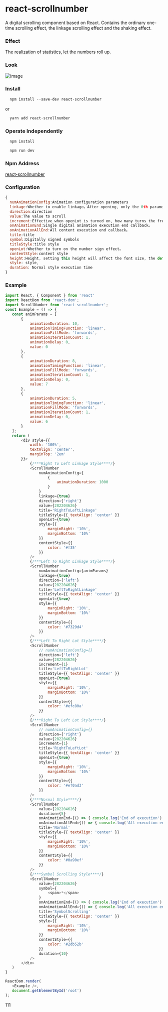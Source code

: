 # react-scrollnumber

 A digital scrolling component based on React. Contains the ordinary one-time scrolling effect, the linkage scrolling effect and the shaking effect.
 
### Effect

The realization of statistics, let the numbers roll up.

### Look

![image](https://lh3.googleusercontent.com/z4RIxpD7SBvZGl6qyCqXXCpjCcufHgRqhNW2FE8SMc1_14oiQ12lSdJhn921Uo6MhqwmqlgVq-aMaeShLQGxauXXNZZe1K4lwZbiVDBLKU0a4AiLnRFrVQ8hP99YfFzy3kMIv6PLZAXN1AYgNc2MzHeN4jr7C0_pyNsRggkd-u-qNgtbhYBlSEuvS6FmIAeZBjEjwKa83gjS1qMuEw1a9IsrDpW2mAayZgwqouKpH7pfEcvVyQfXaUueXYRAWE35jQ0nlBc1jLNCvf3nzADQ3LJIkiXxj1t9c6eNPBI4bIZbG1ONIQiStd_kMghJUzIUU6gcciB5K1rY2BT4yJ7SOCHax7wxa_BvlOR3b2xdEERjqxIpDnR7my9lvzba7JAxbMGE6UTMxAXZ5HCZDPguiVPgGh9EXwX_n2bi3SNi-R8ZCfCdisUZzpNVHa-PPBsp-iGq3uaDxN0OsWjtyQ69l0l6WXwXbUHrl5LmzJ7Qaz14CfuD0wBvY1nZ5f0JkKjte421Fg90TccV8XxqS9LC5NtAJYv3Ek00IZ6TAm5ltoIbQw0s6f7rQ_v5mh0y_lTwlspNbEAQTJcNRV7y0xz4k4cUS0z6tItla5puxYTAub3QnK_jIXLHUM5fj5MWg1yzWFpTQqdqVlM20Zln2NGtHXZRu3u1BD7KonmeMJHfPQ7fngn3M4mY7ENo_C51=w241-h437-no)

### Install

```javascript
  npm install --save-dev react-scrollnumber
```
or
```javascript
  yarn add react-scrollnumber
```
### Operate Independently
```javascript
  npm install
```
```javascript
  npm run dev
```

### Npm Address
<a href="https://www.npmjs.com/package/react-scrollnumber/">react-scrollnumber</a>

### Configuration

 ```javascript
{  
   numAnimationConfig:Animation configuration parameters  
   linkage:Whether to enable linkage。After opening, only the 0th parameter configuration takes effect。  
   direction:direction  
   value:The value to scroll  
   increment:Effective when openLot is turned on, how many turns the front roll does not move  
   onAnimationEnd:Single digital animation execution end callback。  
   onAnimationAllEnd:All content execution end callback。  
   title:title  
   symbol:Digitally signed symbols  
   titleStyle:title style  
   openLot:Whether to turn on the number sign effect。  
   contentStyle:content style  
   height:Height, setting this height will affect the font size, the default is 30  
   style: style,   
   duration: Normal style execution time  
 }  
 ```
### Example

 ```javascript
import React, { Component } from 'react'
import ReactDom from 'react-dom';
import ScrollNumber from 'react-scrollnumber';
const Example = () => {
    const animParams = [
        {
            animationDuration: 10,
            animationTimingFunction: 'linear',
            animationFillMode: 'forwards',
            animationIterationCount: 1,
            animationDelay: 0,
            value: 0
        },
        {
            animationDuration: 8,
            animationTimingFunction: 'linear',
            animationFillMode: 'forwards',
            animationIterationCount: 1,
            animationDelay: 0,
            value: 7
        },
        {
            animationDuration: 5,
            animationTimingFunction: 'linear',
            animationFillMode: 'forwards',
            animationIterationCount: 1,
            animationDelay: 0,
            value: 6
        }
    ];
    return (
        <div style={{
            width: '100%',
            textAlign: 'center',
            marginTop: '2em'
        }}>
            {/***Right To Left Linkage Style****/}
            <ScrollNumber
                numAnimationConfig={
                    {
                        animationDuration: 1000
                    }
                }
                linkage={true}
                direction={'right'}
                value={282204626}
                title='RightToLeftLinkage'
                titleStyle={{ textAlign: 'center' }}
                openLot={true}
                style={{
                    marginRight: '10%',
                    marginBottom: '10%'
                }}
                contentStyle={{
                    color: '#f35'
                }}
            />
            {/***Left To Right Linkage Style****/}
            <ScrollNumber
                numAnimationConfig={animParams}
                linkage={true}
                direction={'left'}
                value={282204626}
                title='LeftToRightLinkage'
                titleStyle={{ textAlign: 'center' }}
                openLot={true}
                style={{
                    marginRight: '10%',
                    marginBottom: '10%'
                }}
                contentStyle={{
                    color: '#7329d4'
                }}
            />
            {/***Left To Right Lot Style****/}
            <ScrollNumber
                // numAnimationConfig={}
                direction={'left'}
                value={282204626}
                increment={1}
                title='LeftToRightLot'
                titleStyle={{ textAlign: 'center' }}
                openLot={true}
                style={{
                    marginRight: '10%',
                    marginBottom: '10%'
                }}
                contentStyle={{
                    color: '#efc80a'
                }}
            />
            {/***Right To Left Lot Style****/}
            <ScrollNumber
                // numAnimationConfig={}
                direction={'right'}
                value={282204626}
                increment={1}
                title='RightToLeftLot'
                titleStyle={{ textAlign: 'center' }}
                openLot={true}
                style={{
                    marginRight: '10%',
                    marginBottom: '10%'
                }}
                contentStyle={{
                    color: '#ef0ad3'
                }}
            />
            {/***Normal Style****/}
            <ScrollNumber
                value={282204626}
                duration={5}
                onAnimationEnd={() => { console.log('End of execution') }}
                onAnimationAllEnd={() => { console.log('All execution ends') }}
                title='Normal'
                titleStyle={{ textAlign: 'center' }}
                style={{
                    marginRight: '10%',
                    marginBottom: '10%'
                }}
                contentStyle={{
                    color: '#0a90ef'
                }}
            />
            {/***Symbol Scrolling Style****/}
            <ScrollNumber
                value={282204626}
                symbol={
                    <span>*</span>
                }
                onAnimationEnd={() => { console.log('End of execution') }}
                onAnimationAllEnd={() => { console.log('All execution ends') }}
                title='SymbolScrolling'
                titleStyle={{ textAlign: 'center' }}
                style={{
                    marginRight: '10%',
                    marginBottom: '10%'
                }}
                contentStyle={{
                    color: '#2db52b'
                }}
                duration={10}
            />
        </div>
    )
}

ReactDom.render(
    <Example />,
    document.getElementById('root')
);
```
 
111